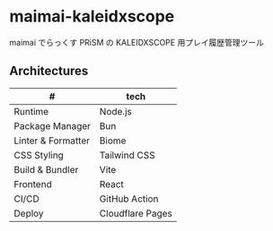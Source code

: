 # maimai-kaleidxscope

maimai でらっくす PRiSM の KALEIDXSCOPE 用プレイ履歴管理ツール

## Architectures

|#|tech|
|-|-|
|Runtime|Node.js|
|Package Manager|Bun|
|Linter & Formatter|Biome|
|CSS Styling|Tailwind CSS|
|Build & Bundler|Vite|
|Frontend|React|
|CI/CD|GitHub Action|
|Deploy|Cloudflare Pages|
